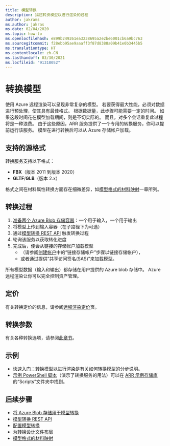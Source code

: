 ```yaml
---
title: 模型转换
description: 描述转换模型以进行渲染的过程
author: jakrams
ms.author: jakras
ms.date: 02/04/2020
ms.topic: how-to
ms.openlocfilehash: e899b249261ea3238695a2e2be6001cb6a9bc763
ms.sourcegitcommit: f28ebb95ae9aaaff3f87d8388a09b41e0b3445b5
ms.translationtype: HT
ms.contentlocale: zh-CN
ms.lasthandoff: 03/30/2021
ms.locfileid: "91318052"
---
```

# <a name="convert-models"></a>转换模型

使用 Azure 远程渲染可以呈现非常复杂的模型。 若要获得最大性能，必须对数据进行预处理，使其具有最佳格式。 根据数据量，此步骤可能需要一定的时间。 如果这段时间花在模型加载期间，则是不切实际的。 而且，对多个会话重复此过程将是一种浪费。 由于这些原因，ARR 服务提供了一个专用的转换服务，你可以提前运行该服务。
模型在进行转换后可以从 Azure 存储帐户加载。

## <a name="supported-source-formats"></a>支持的源格式

转换服务支持以下格式：

- **FBX**（版本 2011 到版本 2020）
- **GLTF**/**GLB**（版本 2.x）

格式之间在材料属性转换方面存在细微差异，如[模型格式的材料映射](../../reference/material-mapping.md)一章所列。

## <a name="the-conversion-process"></a>转换过程

1. [准备两个 Azure Blob 存储容器](blob-storage.md)：一个用于输入，一个用于输出
1. 将模型上传到输入容器（在子路径下为可选）
1. 通过[模型转换 REST API](conversion-rest-api.md) 触发转换过程
1. 轮询该服务以获取转化进度
1. 完成后，便会从链接的存储帐户加载模型
    - （请参阅[创建帐户](../create-an-account.md#link-storage-accounts)中的“链接存储帐户”步骤以链接存储帐户），
    - 或者通过提供“共享访问签名(SAS)”来加载模型。

所有模型数据（输入和输出）都存储在用户提供的 Azure blob 存储中。 Azure 远程渲染让你可以完全控制资产管理。

## <a name="pricing"></a>定价

有关转换定价的信息，请参阅[远程渲染定价](https://azure.microsoft.com/pricing/details/remote-rendering)页。


## <a name="conversion-parameters"></a>转换参数

有关各种转换选项，请参阅[此章节](configure-model-conversion.md)。

## <a name="examples"></a>示例

- [快速入门：转换模型以进行渲染](../../quickstarts/convert-model.md)是有关如何转换模型的分步说明。
- [示例 PowerShell 脚本](../../samples/powershell-example-scripts.md)（演示了转换服务的用法）可以在 [ARR 示例存储库](https://github.com/Azure/azure-remote-rendering)的“Scripts”文件夹中找到。

## <a name="next-steps"></a>后续步骤

- [将 Azure Blob 存储用于模型转换](blob-storage.md)
- [模型转换 REST API](conversion-rest-api.md)
- [配置模型转换](configure-model-conversion.md)
- [为转换设计文件布局](layout-files-for-conversion.md)
- [模型格式的材料映射](../../reference/material-mapping.md)

